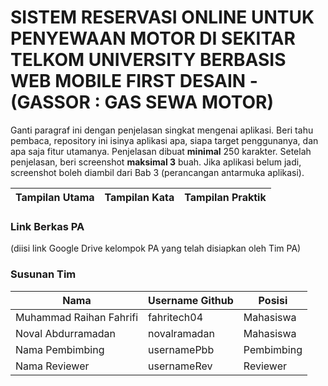 # SISTEM RESERVASI ONLINE UNTUK PENYEWAAN MOTOR DI SEKITAR TELKOM UNIVERSITY BERBASIS WEB MOBILE FIRST DESAIN - (GASSOR : GAS SEWA MOTOR)

Ganti paragraf ini dengan penjelasan singkat mengenai aplikasi. Beri tahu pembaca, repository ini isinya aplikasi apa, siapa target penggunanya, dan apa saja fitur utamanya. Penjelasan dibuat **minimal** 250 karakter. Setelah penjelasan, beri screenshot **maksimal 3** buah. Jika aplikasi belum jadi, screenshot boleh diambil dari Bab 3 (perancangan antarmuka aplikasi).

| Tampilan Utama | Tampilan Kata | Tampilan Praktik |
| -------------- | ------------- | ---------------- |

### Link Berkas PA

(diisi link Google Drive kelompok PA yang telah disiapkan oleh Tim PA)

### Susunan Tim

| Nama                    | Username Github | Posisi     |
| ----------------------- | --------------- | ---------- |
| Muhammad Raihan Fahrifi | fahritech04     | Mahasiswa  |
| Noval Abdurramadan      | novalramadan    | Mahasiswa  |
| Nama Pembimbing         | usernamePbb     | Pembimbing |
| Nama Reviewer           | usernameRev     | Reviewer   |
